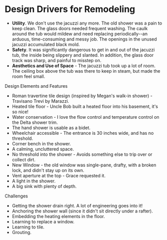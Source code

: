 # Design Drivers for Remodeling
- **Utility**. We don't use the jacuzzi any more.  The old shower was a pain to keep clean.  The glass doors needed frequent washing. The caulk around the tub would mildew and need replacing periodically--an arduous, time-consuming and messy job.  The openings in the unused jacuzzi accumulated black mold.
- **Safety**.  It was significantly dangerous to get in and out of the jacuzzi tub, the inside being slippery and slanted.  In addition, the glass door track was sharp, and painful to misstep on.
- **Aesthetics and Use of Space** - The jacuzzi tub took up a lot of room.  The ceiling box above the tub was there to keep in steam, but made the room feel small.

Design Elements and Features
- Roman travertine tile design (inspired by Megan's walk-in shower) - Travisano Trevi by Marazzi.
- Heated tile floor - Uncle Bob built a heated floor into his basement, it's so nice!
- Water conservation - I love the flow control and temperature control on the Delta shower trim.
- The hand shower is usable as a bidet.
- Wheelchair accessible - The entrance is 30 inches wide, and has no threshold.
- Corner bench in the shower.
- A calming, uncluttered space.
- No threshold into the shower - Avoids something else to trip over or collect dirt.
- New Window - the old window was single-pane, drafty, with a broken lock, and didn't stay up on its own.
- Vent aperture at the top - Grace requested it.
- A light in the shower.
- A big sink with plenty of depth.

Challenges
- Getting the shower drain right.  A lot of engineering goes into it!
- Anchoring the shower wall (since it didn't sit directly under a rafter).
- Embedding the heating elements in the floor.
- Learning to replace a window.
- Learning to tile.
- Grouting.
